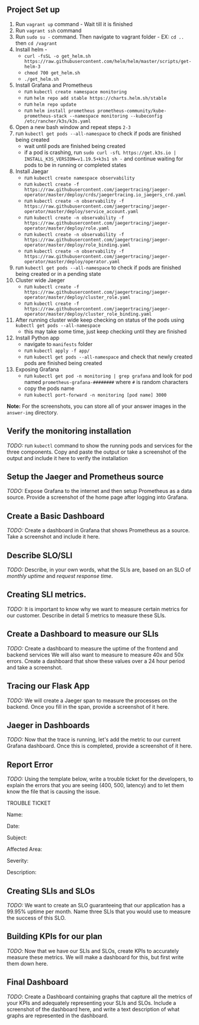 ## Project Set up

1. Run `vagrant up` command - Wait till it is finished
2. Run `vagrant ssh` command
3. Run `sudo su -` command. Then navigate to vagrant folder - EX: `cd ..` then `cd /vagrant`
4. Install helm - 
    - `curl -fsSL -o get_helm.sh https://raw.githubusercontent.com/helm/helm/master/scripts/get-helm-3`
    - `chmod 700 get_helm.sh`
    - `./get_helm.sh`
5. Install Grafana and Prometheus
    - run `kubectl create namespace monitoring`
    - run `helm repo add stable https://charts.helm.sh/stable`
    - run `helm repo update`
    - run `helm install prometheus prometheus-community/kube-prometheus-stack --namespace monitoring --kubeconfig /etc/rancher/k3s/k3s.yaml`
6. Open a new bash window and repeat steps `2-3`
7. run `kubectl get pods --all-namespace` to check if pods are finished being created
    - wait until pods are finished being created
    - if a pod is crashing, run `sudo curl -sfL https://get.k3s.io | INSTALL_K3S_VERSION=v1.19.5+k3s1 sh -` and continue waiting for pods to be in running or completed states
8. Install Jaegar
    - run `kubectl create namespace observability`
    - run `kubectl create -f https://raw.githubusercontent.com/jaegertracing/jaeger-operator/master/deploy/crds/jaegertracing.io_jaegers_crd.yaml`
    - run `kubectl create -n observability -f https://raw.githubusercontent.com/jaegertracing/jaeger-operator/master/deploy/service_account.yaml`
    - run `kubectl create -n observability -f https://raw.githubusercontent.com/jaegertracing/jaeger-operator/master/deploy/role.yaml`
    - run `kubectl create -n observability -f https://raw.githubusercontent.com/jaegertracing/jaeger-operator/master/deploy/role_binding.yaml`
    - run `kubectl create -n observability -f https://raw.githubusercontent.com/jaegertracing/jaeger-operator/master/deploy/operator.yaml`
9. run `kubectl get pods --all-namespace` to check if pods are finished being created or in a pending state
10. Cluster wide Jaeger
    - run `kubectl create -f https://raw.githubusercontent.com/jaegertracing/jaeger-operator/master/deploy/cluster_role.yaml`
    - run `kubectl create -f https://raw.githubusercontent.com/jaegertracing/jaeger-operator/master/deploy/cluster_role_binding.yaml`
11. After running cluster wide keep checking on status of the pods using `kubectl get pods --all-namespace`
    - this may take some time, just keep checking until they are finished
12. Install Python app
    - navigate to `manifests` folder
    - run `kubectl apply -f app/`
    - run `kubectl get pods --all-namespace` and check that newly created pods are finished being created
13. Exposing Grafana
    - run `kubectl get pod -n monitoring | grep grafana` and look for pod named `prometheus-grafana-########` where `#` is random characters
    - copy the pods name
    - run `kubectl port-forward -n monitoring [pod name] 3000`

**Note:** For the screenshots, you can store all of your answer images in the `answer-img` directory.

## Verify the monitoring installation

*TODO:* run `kubectl` command to show the running pods and services for the three components. Copy and paste the output or take a screenshot of the output and include it here to verify the installation

## Setup the Jaeger and Prometheus source
*TODO:* Expose Grafana to the internet and then setup Prometheus as a data source. Provide a screenshot of the home page after logging into Grafana.

## Create a Basic Dashboard
*TODO:* Create a dashboard in Grafana that shows Prometheus as a source. Take a screenshot and include it here.

## Describe SLO/SLI
*TODO:* Describe, in your own words, what the SLIs are, based on an SLO of *monthly uptime* and *request response time*.

## Creating SLI metrics.
*TODO:* It is important to know why we want to measure certain metrics for our customer. Describe in detail 5 metrics to measure these SLIs. 

## Create a Dashboard to measure our SLIs
*TODO:* Create a dashboard to measure the uptime of the frontend and backend services We will also want to measure to measure 40x and 50x errors. Create a dashboard that show these values over a 24 hour period and take a screenshot.

## Tracing our Flask App
*TODO:*  We will create a Jaeger span to measure the processes on the backend. Once you fill in the span, provide a screenshot of it here.

## Jaeger in Dashboards
*TODO:* Now that the trace is running, let's add the metric to our current Grafana dashboard. Once this is completed, provide a screenshot of it here.

## Report Error
*TODO:* Using the template below, write a trouble ticket for the developers, to explain the errors that you are seeing (400, 500, latency) and to let them know the file that is causing the issue.

TROUBLE TICKET

Name:

Date:

Subject:

Affected Area:

Severity:

Description:


## Creating SLIs and SLOs
*TODO:* We want to create an SLO guaranteeing that our application has a 99.95% uptime per month. Name three SLIs that you would use to measure the success of this SLO.

## Building KPIs for our plan
*TODO*: Now that we have our SLIs and SLOs, create KPIs to accurately measure these metrics. We will make a dashboard for this, but first write them down here.

## Final Dashboard
*TODO*: Create a Dashboard containing graphs that capture all the metrics of your KPIs and adequately representing your SLIs and SLOs. Include a screenshot of the dashboard here, and write a text description of what graphs are represented in the dashboard.  

